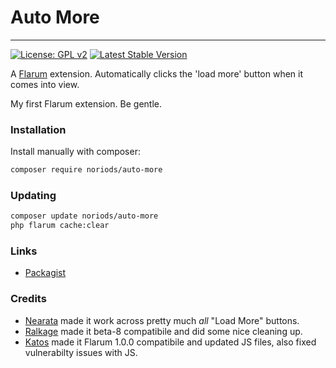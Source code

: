 # Auto More

---

[![License: GPL v2](https://img.shields.io/badge/License-GPL%20v2-blue.svg)](https://www.gnu.org/licenses/old-licenses/gpl-2.0.en.html) [![Latest Stable Version](https://img.shields.io/packagist/v/noriods/auto-more.svg)](https://packagist.org/packages/noriods/auto-more)

A [Flarum](http://flarum.org) extension. Automatically clicks the 'load more' button when it comes into view.

My first Flarum extension. Be gentle.

### Installation

Install manually with composer:

```sh
composer require noriods/auto-more
```

### Updating

```sh
composer update noriods/auto-more
php flarum cache:clear
```

### Links

- [Packagist](https://packagist.org/packages/noriods/auto-more)

### Credits

- [Nearata](https://github.com/Nearata) made it work across pretty much *all* "Load More" buttons.
- [Ralkage](https://github.com/Ralkage) made it beta-8 compatibile and did some nice cleaning up.
- [Katos](https://github.com/Katosdev) made it Flarum 1.0.0 compatibile and updated JS files, also fixed vulnerabilty issues with JS.
